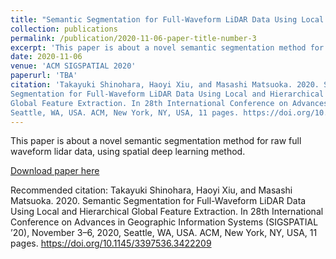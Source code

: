 ```yaml
---
title: "Semantic Segmentation for Full-Waveform LiDAR Data Using Local and Hierarchical Global Feature Extraction"
collection: publications
permalink: /publication/2020-11-06-paper-title-number-3
excerpt: 'This paper is about a novel semantic segmentation method for raw full waveform lidar data, using  deep learning method with local feature extraction module and global feture extraction module.'
date: 2020-11-06
venue: 'ACM SIGSPATIAL 2020'
paperurl: 'TBA'
citation: 'Takayuki Shinohara, Haoyi Xiu, and Masashi Matsuoka. 2020. SemanticSegmentation for Full-Waveform LiDAR Data Using Local and HierarchicalGlobal Feature Extraction. In 28th International Conference on Advances in Geographic Information Systems (SIGSPATIAL ’20), November 3–6, 2020,Seattle, WA, USA. ACM, New York, NY, USA, 11 pages. https://doi.org/10.1145/3397536.3422209'
---
```

This paper is about a novel semantic segmentation method for raw full waveform lidar data, using spatial deep learning method.


[Download paper here](TBA)

Recommended citation: Takayuki Shinohara, Haoyi Xiu, and Masashi Matsuoka. 2020. SemanticSegmentation for Full-Waveform LiDAR Data Using Local and HierarchicalGlobal Feature Extraction. In 28th International Conference on Advances in Geographic Information Systems (SIGSPATIAL ’20), November 3–6, 2020,Seattle, WA, USA. ACM, New York, NY, USA, 11 pages. https://doi.org/10.1145/3397536.3422209


